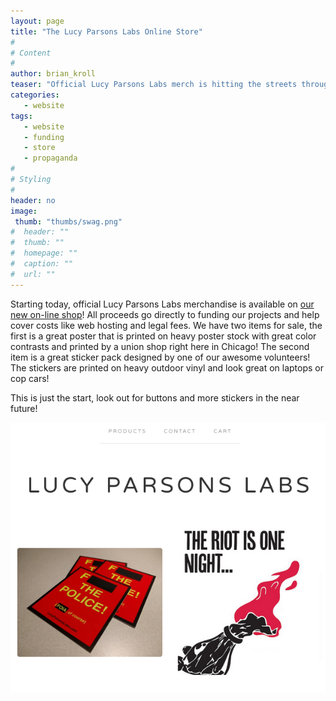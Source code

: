 ```yaml
---
layout: page
title: "The Lucy Parsons Labs Online Store"
#
# Content
#
author: brian_kroll
teaser: "Official Lucy Parsons Labs merch is hitting the streets through a new on-line store to help fund projects and cover costs."
categories:
   - website
tags:
   - website
   - funding
   - store
   - propaganda
#
# Styling
#
header: no
image:
 thumb: "thumbs/swag.png"
#  header: ""
#  thumb: ""
#  homepage: ""
#  caption: ""
#  url: ""
---
```

Starting today, official Lucy Parsons Labs merchandise is available on [our new on-line shop](https://lucyparsonslabs.bigcartel.com/)! All proceeds go directly to funding our projects and help cover costs like web hosting and legal fees. We have two items for sale, the first is a great poster that is printed on heavy poster stock with great color contrasts and printed by a union shop right here in Chicago! The second item is a great sticker pack designed by one of our awesome volunteers! The stickers are printed on heavy outdoor vinyl and look great on laptops or cop cars!

This is just the start, look out for buttons and more stickers in the near future!

![Alt text](/images/swag.png "store front page")
